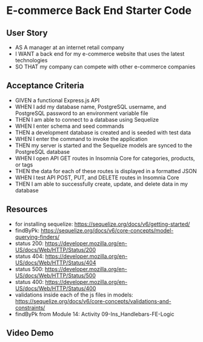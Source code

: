 # E-commerce Back End Starter Code

## User Story

- AS A manager at an internet retail company
- I WANT a back end for my e-commerce website that uses the latest technologies
- SO THAT my company can compete with other e-commerce companies

## Acceptance Criteria

- GIVEN a functional Express.js API
- WHEN I add my database name, PostgreSQL username, and PostgreSQL password to an environment variable file
- THEN I am able to connect to a database using Sequelize
- WHEN I enter schema and seed commands
- THEN a development database is created and is seeded with test data
- WHEN I enter the command to invoke the application
- THEN my server is started and the Sequelize models are synced to the PostgreSQL database
- WHEN I open API GET routes in Insomnia Core for categories, products, or tags
- THEN the data for each of these routes is displayed in a formatted JSON
- WHEN I test API POST, PUT, and DELETE routes in Insomnia Core
- THEN I am able to successfully create, update, and delete data in my database

## Resources 

- for installing sequelize: https://sequelize.org/docs/v6/getting-started/ 
- findByPk: https://sequelize.org/docs/v6/core-concepts/model-querying-finders/ 
- status 200: https://developer.mozilla.org/en-US/docs/Web/HTTP/Status/200 
- status 404: https://developer.mozilla.org/en-US/docs/Web/HTTP/Status/404 
- status 500: https://developer.mozilla.org/en-US/docs/Web/HTTP/Status/500 
- status 400: https://developer.mozilla.org/en-US/docs/Web/HTTP/Status/400 
- validations inside each of the js files in models: https://sequelize.org/docs/v6/core-concepts/validations-and-constraints/ 
- findByPk from Module 14: Activity 09-Ins_Handlebars-FE-Logic

## Video Demo